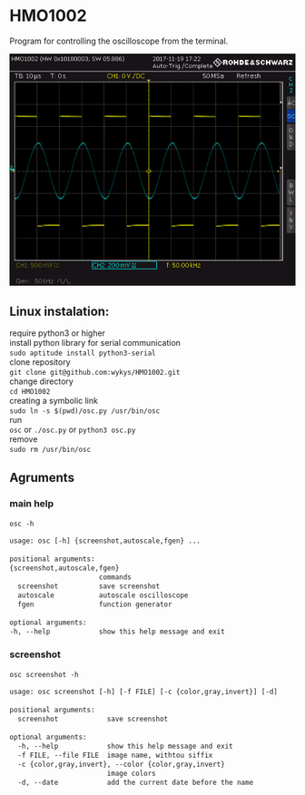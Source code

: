 # HMO1002
Program for controlling the oscilloscope from the terminal.

![demo](demo.png)

## Linux instalation:
require python3 or higher  
install python library for serial communication  
`sudo aptitude install python3-serial`  
clone repository  
`git clone git@github.com:wykys/HMO1002.git`  
change directory  
`cd HMO1002`  
creating a symbolic link  
`sudo ln -s $(pwd)/osc.py /usr/bin/osc`  
run  
`osc` or `./osc.py` or `python3 osc.py`  
remove  
`sudo rm /usr/bin/osc`  


## Agruments
### main help
`osc -h`
```  
usage: osc [-h] {screenshot,autoscale,fgen} ...  

positional arguments:  
{screenshot,autoscale,fgen}  
                      commands  
  screenshot          save screenshot  
  autoscale           autoscale oscilloscope  
  fgen                function generator  

optional arguments:  
-h, --help            show this help message and exit  
```
### screenshot
`osc screenshot -h`  
```
usage: osc screenshot [-h] [-f FILE] [-c {color,gray,invert}] [-d]  

positional arguments:  
  screenshot            save screenshot  

optional arguments:  
  -h, --help            show this help message and exit  
  -f FILE, --file FILE  image name, withtou siffix  
  -c {color,gray,invert}, --color {color,gray,invert}  
                        image colors  
  -d, --date            add the current date before the name  
```
